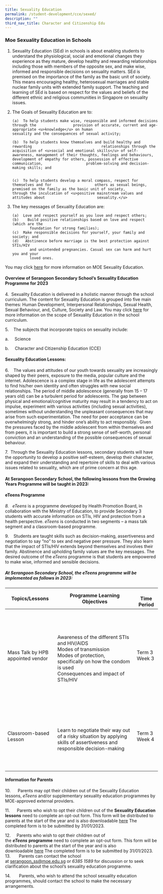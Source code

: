 ```yaml
---
title: Sexuality Education
permalink: /student-development/cce/sexed/
description: ""
third_nav_title: Character and Citizenship Edu
---
```

### Moe Sexuality Education in Schools

1.  Sexuality Education (SEd) in schools is about enabling students to understand the physiological, social and emotional changes they experience as they mature, develop healthy and rewarding relationships including those with members of the opposite sex, and make wise, informed and responsible decisions on sexuality matters. SEd is premised on the importance of the family as the basic unit of society. This means encouraging healthy, heterosexual marriages and stable nuclear family units with extended family support. The teaching and learning of SEd is based on respect for the values and beliefs of the different ethnic and religious communities in Singapore on sexuality issues.

2.  The Goals of Sexuality Education are to:

        (a)  To help students make wise, responsible and informed decisions through the                 provision of accurate, current and age-appropriate <u>knowledge</u> on human                        sexuality and the consequences of sexual activity;

        (b)  To help students know themselves and build healthy and rewarding                                relationships through the acquisition of <u>social and emotional skills</u> of self-                       awareness, management of their thoughts, feelings and behaviours,                                development of empathy for others, possession of effective communication,                    problem-solving and decision-making skills; and


        (c)  To help students develop a moral compass, respect for themselves and for                    others as sexual beings, premised on the family as the basic unit of society,                    through the inculcation of <u>positive mainstream values and attitudes about                        sexuality.</u>

3.  The key messages of Sexuality Education are:

        (a)  Love and respect yourself as you love and respect others;
        (b)    Build positive relationships based on love and respect (which are the
                foundation for strong families);
        (c)  Make responsible decisions for yourself, your family and society; and
        (d)   Abstinence before marriage is the best protection against STIs/HIV
                and unintended pregnancies. Casual sex can harm and hurt you and your
                loved ones.


You may click [here](https://www.moe.gov.sg/programmes/sexuality-education) for more information on MOE Sexuality Education.

#### Overview of Serangoon Secondary School’s Sexuality Education Programme for 2023

4.  Sexuality Education is delivered in a holistic manner through the school curriculum. The content for Sexuality Education is grouped into five main themes: Human Development, Interpersonal Relationships, Sexual Health, Sexual Behaviour, and, Culture, Society and Law. You may click [here](https://go.gov.sg/moe-sexuality-education-scope) for more information on the scope of Sexuality Education in the school curriculum.

5.    The subjects that incorporate topics on sexuality include:

a.     Science

b.     Character and Citizenship Education (CCE)

#### Sexuality Education Lessons:

6.    The values and attitudes of our youth towards sexuality are increasingly shaped by their peers, exposure to the media, popular culture and the internet. Adolescence is a complex stage in life as the adolescent attempts to find his/her own identity and often struggles with new social relationships. The period of middle adolescence (generally from 15 – 17 years old) can be a turbulent period for adolescents. The gap between physical and emotional/cognitive maturity may result in a tendency to act on impulse, experiment with various activities (including sexual activities), sometimes without understanding the unpleasant consequences that may arise from such experimentation. The need for peer acceptance can be overwhelmingly strong, and hinder one’s ability to act responsibly.  Given the pressures faced by the middle adolescent from within themselves and from peers, it is important to build a strong sense of self-worth, personal conviction and an understanding of the possible consequences of sexual behaviour.

7.  Through the Sexuality Education lessons, secondary students will have the opportunity to develop a positive self-esteem, develop their character, and expand their understanding and repertoire of skills to deal with various issues related to sexuality, which are of prime concern at this age.

#### At Serangoon Secondary School, the following lessons from the Growing Years Programme will be taught in 2023:


                                                                                                                                   
#### eTeens Programme

*8.*   *eTeens* is a programme developed by Health Promotion Board, in collaboration with the Ministry of Education, to provide Secondary 3 students with accurate information on STIs, HIV and protection from a health perspective. *eTeens* is conducted in two segments – a mass talk segment and a classroom-based programme.

9.    Students are taught skills such as decision-making, assertiveness and negotiation to say “no” to sex and negative peer pressure. They also learn that the impact of STIs/HIV extends beyond themselves and involves their family. Abstinence and upholding family values are the key messages. The desired outcome of the *eTeens* programme is that students are empowered to make wise, informed and sensible decisions.

##### At Serangoon Secondary School, the *eTeens* programme will be implemented as follows in 2023:

| Topics/Lessons                    | Programme Learning Objectives                                                                                                                                                                               | <br>Time Period |
| --------------------------------- | ----------------------------------------------------------------------------------------------------------------------------------------------------------------------------------------------------------- | --------------- |
| Mass Talk by HPB appointed vendor | <br><br><br><br>Awareness of the different STIs and HIV/AIDS<br>Modes of transmission<br>Modes of protection, specifically on how the condom is used<br>Consequences and impact of STIs/HIV<br><br><br><br> | Term 3 Week 3   |
| Classroom-based Lesson            | <br><br><br><br>Learn to negotiate their way out of a risky situation by applying skills of assertiveness and responsible decision-making<br><br><br><br>                                                   | Term 3 Week 4   |

#### Information for Parents

10.      Parents may opt their children out of the Sexuality Education lessons, *eTeens* and/or supplementary sexuality education programmes by MOE-approved external providers.

11.      Parents who wish to opt their children out of the **Sexuality Education lessons** need to complete an opt-out form. This form will be distributed to parents at the start of the year and is also downloadable [here](https://serangoonsec.moe.edu.sg/qql/slot/u179/Student%20Development/Sexuality%20Edu/Annex%20A_SEd%20Opt%20Out%20Form.pdf) The completed form is to be submitted by 31/01/2023.

12.     Parents who wish to opt their children out of the **_eTeens_** **programme** need to complete an opt-out form. This form will be distributed to parents at the start of the year and is also downloadable [here](https://serangoonsec.moe.edu.sg/qql/slot/u179/Student%20Development/Sexuality%20Edu/Annex%20B_eTeens%20Opt%20Out%20Form.pdf) The completed form is to be submitted by 31/01/2023.  
13.       Parents can contact the school at <a href = "mailto:serangoon_ss@moe.edu.sg">serangoon_ss@moe.edu.sg</a> or *6385 1589* for discussion or to seek clarification about the school’s sexuality education programme.

14.       Parents, who wish to attend the school sexuality education programmes, should contact the school to make the necessary arrangements.
